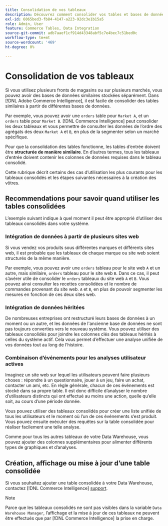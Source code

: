 ```yaml
---
title: Consolidation de vos tableaux
description: Découvrez comment consolider vos tables et bases de données.
exl-id: 6065bed3-fb84-4147-a223-92dc3e1b15a5
role: Admin, User
feature: Commerce Tables, Data Integration
source-git-commit: adb7aaef1cf914d43348abf5c7e4bec7c51bed0c
workflow-type: tm+mt
source-wordcount: '469'
ht-degree: 0%

---
```


# Consolidation de vos tableaux

Si vous utilisez plusieurs fronts de magasins ou sur plusieurs marchés, vous pouvez avoir des bases de données similaires stockées séparément. Dans [!DNL Adobe Commerce Intelligence], il est facile de consolider des tables similaires à partir de différentes bases de données.

Par exemple, vous pouvez avoir une `orders` table pour `Market A`, et un `orders` table pour `Market B`. [!DNL Commerce Intelligence] peut consolider les deux tableaux et vous permettre de consulter les données de l’ordre des agrégats des deux `Market A` et `B`, en plus de la segmenter selon un marché spécifique.

Pour que la consolidation des tables fonctionne, les tables d’entrée doivent être **structurée de manière similaire**. En d’autres termes, tous les tableaux d’entrée doivent contenir les colonnes de données requises dans le tableau consolidé.

Cette rubrique décrit certains des cas d’utilisation les plus courants pour les tableaux consolidés et les étapes suivantes nécessaires à la création des vôtres.

## Recommendations pour savoir quand utiliser les tables consolidées

L’exemple suivant indique à quel moment il peut être approprié d’utiliser des tableaux consolidés dans votre système.

### Intégration de données à partir de plusieurs sites web

Si vous vendez vos produits sous différentes marques et différents sites web, il est probable que les tableaux de chaque marque ou site web soient structurés de la même manière.

Par exemple, vous pouvez avoir une `orders` tableau pour le site web `A` et un autre, mais similaire, `orders` tableau pour le site web `B`. Dans ce cas, il peut s’avérer utile de consolider le `orders` tableaux du site web `A` et `B`. Vous pouvez ainsi consulter les recettes consolidées et le nombre de commandes provenant du site web. `A` et `B`, en plus de pouvoir segmenter les mesures en fonction de ces deux sites web.

### Intégration de données héritées

De nombreuses entreprises ont restructuré leurs bases de données à un moment ou un autre, et les données de l&#39;ancienne base de données ne sont pas toujours converties vers le nouveau système. Vous pouvez utiliser des tableaux consolidés pour joindre les colonnes clés des tableaux hérités à celles du système actif. Cela vous permet d’effectuer une analyse unifiée de vos données tout au long de l’histoire.

### Combinaison d’événements pour les analyses utilisateur actives

Imaginez un site web sur lequel les utilisateurs peuvent faire plusieurs choses : répondre à un questionnaire, jouer à un jeu, faire un achat, contacter un ami, etc. En règle générale, chacun de ces événements est stocké dans sa propre table. Il est donc difficile d’analyser le nombre d’utilisateurs distincts qui ont effectué au moins une action, quelle qu’elle soit, au cours d’une période donnée.

Vous pouvez utiliser des tableaux consolidés pour créer une liste unifiée de tous les utilisateurs et le moment où l’un de ces événements s’est produit. Vous pouvez ensuite exécuter des requêtes sur la table consolidée pour réaliser facilement une telle analyse.

Comme pour tous les autres tableaux de votre Data Warehouse, vous pouvez ajouter des colonnes supplémentaires pour alimenter différents types de graphiques et d’analyses.

## Création, affichage ou mise à jour d’une table consolidée

Si vous souhaitez ajouter une table consolidée à votre Data Warehouse, contactez [!DNL Commerce Intelligence] [support](../guide-overview.md#Submitting-a-Support-Ticket).

>[!NOTE]
>
>Parce que les tableaux consolidés ne sont pas visibles dans la variable `Data Warehouse Manager`, l’affichage et la mise à jour de ces tableaux ne peuvent être effectués que par [!DNL Commerce Intelligence] la prise en charge.

